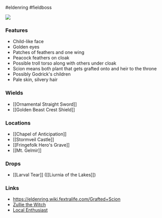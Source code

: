 #eldenring #fieldboss 

![](https://eldenring.wiki.fextralife.com/file/Elden-Ring/grafted_scion_enemies_elden_ring_wiki_600px1-min.jpg)

### Features
- Child-like face
- Golden eyes
- Patches of feathers and one wing
- Peacock feathers on cloak
- Possible troll torso along with others under cloak
- Scion means both plant that gets grafted onto and heir to the throne
- Possibly Godrick's children
- Pale skin, silvery hair

### Wields
- [[Ornamental Straight Sword]]
- [[Golden Beast Crest Shield]]

### Locations
- [[Chapel of Anticipation]]
- [[Stormveil Castle]]
- [[Fringefolk Hero's Grave]]
- [[Mt. Gelmir]]
### Drops
- [[Larval Tear]] ([[Liurnia of the Lakes]])

### Links
- https://eldenring.wiki.fextralife.com/Grafted+Scion
- [Zullie the Witch](https://www.youtube.com/watch?v=B_RkJJMwfCA)
- [Local Enthusiast](https://www.youtube.com/watch?v=eamHVBs1wp4)

